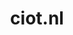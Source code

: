 ---
layout: post
title:  "ciot.nl"
internal_url:  "/dutchgov/ciot.nl.html"
subdomains_count: 3
all_subdomains_count: 3
urls_count: 2
ssl_rank: 70
http_rank: 80
url_link: /data/ciot.nl/urls.txt
all_subdomains_link: /data/ciot.nl/all_subdomains.txt
subdomains_link: /data/ciot.nl/subdomains.txt
categories: dutchgov
---